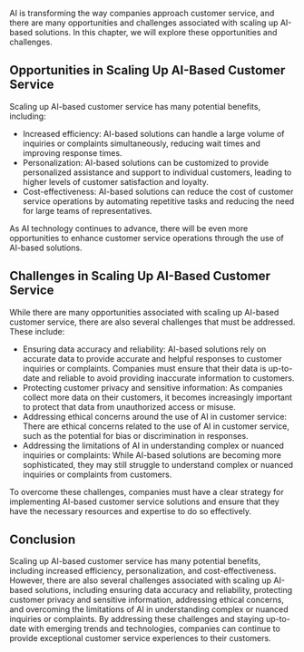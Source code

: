 
AI is transforming the way companies approach customer service, and there are many opportunities and challenges associated with scaling up AI-based solutions. In this chapter, we will explore these opportunities and challenges.

Opportunities in Scaling Up AI-Based Customer Service
-----------------------------------------------------

Scaling up AI-based customer service has many potential benefits, including:

* Increased efficiency: AI-based solutions can handle a large volume of inquiries or complaints simultaneously, reducing wait times and improving response times.
* Personalization: AI-based solutions can be customized to provide personalized assistance and support to individual customers, leading to higher levels of customer satisfaction and loyalty.
* Cost-effectiveness: AI-based solutions can reduce the cost of customer service operations by automating repetitive tasks and reducing the need for large teams of representatives.

As AI technology continues to advance, there will be even more opportunities to enhance customer service operations through the use of AI-based solutions.

Challenges in Scaling Up AI-Based Customer Service
--------------------------------------------------

While there are many opportunities associated with scaling up AI-based customer service, there are also several challenges that must be addressed. These include:

* Ensuring data accuracy and reliability: AI-based solutions rely on accurate data to provide accurate and helpful responses to customer inquiries or complaints. Companies must ensure that their data is up-to-date and reliable to avoid providing inaccurate information to customers.
* Protecting customer privacy and sensitive information: As companies collect more data on their customers, it becomes increasingly important to protect that data from unauthorized access or misuse.
* Addressing ethical concerns around the use of AI in customer service: There are ethical concerns related to the use of AI in customer service, such as the potential for bias or discrimination in responses.
* Addressing the limitations of AI in understanding complex or nuanced inquiries or complaints: While AI-based solutions are becoming more sophisticated, they may still struggle to understand complex or nuanced inquiries or complaints from customers.

To overcome these challenges, companies must have a clear strategy for implementing AI-based customer service solutions and ensure that they have the necessary resources and expertise to do so effectively.

Conclusion
----------

Scaling up AI-based customer service has many potential benefits, including increased efficiency, personalization, and cost-effectiveness. However, there are also several challenges associated with scaling up AI-based solutions, including ensuring data accuracy and reliability, protecting customer privacy and sensitive information, addressing ethical concerns, and overcoming the limitations of AI in understanding complex or nuanced inquiries or complaints. By addressing these challenges and staying up-to-date with emerging trends and technologies, companies can continue to provide exceptional customer service experiences to their customers.
